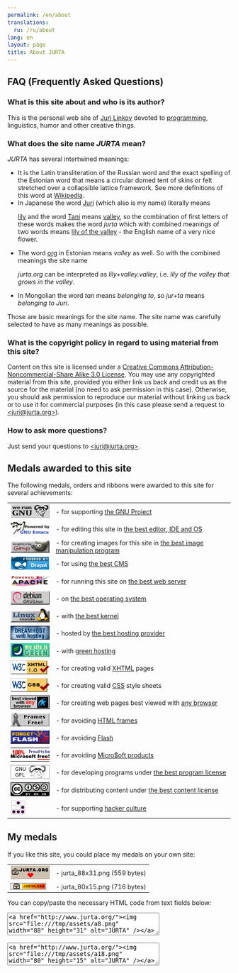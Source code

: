```yaml
---
permalink: /en/about
translations:
  ru: /ru/about
lang: en
layout: page
title: About JURTA
---
```

<h2><a name="faq" id="faq">FAQ</a> (Frequently Asked Questions)</h2>

<h3><a name="siteauthor" id="siteauthor">What is this site about and who is its author?</a></h3>

<p>This is the personal web site
of <a href="/en/juri">Juri Linkov</a> devoted to
<a href="/en/prog">programming</a>, linguistics, humor
and other creative things.</p>

<h3><a name="sitename" id="sitename">What does the site name <i>JURTA</i> mean?</a></h3>

<p><i>JURTA</i> has several intertwined meanings:</p>

<ul>
<li>It is the Latin transliteration of the Russian word and the exact
spelling of the Estonian word that means a circular
domed tent of skins or felt stretched over a collapsible
lattice framework.  See more definitions of this word at
<a href="http://et.wikipedia.org/wiki/Jurta">Wikipedia</a>.
</li>

<li>In Japanese the word
<a href="http://en.wikipedia.org/wiki/Yuri_%28animation%29">Juri</a>
(which also is my name) literally means

<a href="http://en.wikipedia.org/wiki/Lily">lily</a> and the word
<a href="http://en.wikipedia.org/wiki/Tani">Tani</a> means
<a href="http://en.wikipedia.org/wiki/Valley">valley</a>, so the combination
of first letters of these words makes the word <i>jurta</i> which with
combined meanings of two words means
<a href="http://en.wikipedia.org/wiki/Lily_of_the_valley">lily of the
valley</a> - the English name of a very nice flower.</li>

<li>The word <a href="http://et.wikipedia.org/wiki/Org">org</a> in Estonian
means <i>valley</i> as well.  So with the combined meanings the site name

<i>jurta.org</i> can be interpreted as <i>lily+valley.valley</i>, i.e. <i>lily of the
valley that grows in the valley</i>.</li>

<li>In Mongolian the word <i>tan</i> means <i>belonging to</i>,
so <i>jur+ta</i> means <i>belonging to Juri</i>.</li>
</ul>

<p>Those are basic meanings for the site name.  The site name was carefully
selected to have as many meanings as possible.</p>

<h3><a name="copyright" id="copyright">What is the copyright policy in regard to using material from this site?</a></h3>

<p>Content on this site is licensed under a
<a rel="license" href="http://creativecommons.org/licenses/by-nc-sa/3.0/">Creative Commons Attribution-Noncommercial-Share Alike 3.0 License</a>.
You may use any copyrighted material from this site, provided
you either link us back and credit us as the source for the material
(no need to ask permission in this case).
Otherwise, you should ask permission to reproduce our material
without linking us back or to use it for commercial purposes
(in this case please send a request to <a href="mailto:juri@jurta.org">&lt;juri@jurta.org&gt;</a>).</p>

<h3><a name="mail" id="mail">How to ask more questions?</a></h3>
<p>Just send your questions to <a href="mailto:juri@jurta.org">&lt;juri@jurta.org&gt;</a>.</p>

<h2><a name="medals" id="medals">Medals awarded to this site</a></h2>

<p>The following medals, orders and ribbons were awarded to this site
for several achievements:</p>

<table width="100%">
<tr><td width="88">
<a href="http://www.gnu.org/">
<img src="/files/icons/we-run-gnu.png" width="88" height="31" alt="The GNU Project" /></a></td>
<td> - for supporting
<a href="http://www.gnu.org/">the GNU Project</a></td></tr>

<tr><td>
<a href="/en/emacs">
<img src="/files/icons/powered-by-gnu-emacs.png" width="88" height="31" alt="Powered by GNU Emacs" /></a></td>
<td> - for editing this site in
<a href="http://www.gnu.org/software/emacs/">the best editor, IDE and OS</a></td></tr>

<tr><td>
<a href="http://www.gimp.org/">
<img src="/files/icons/gfx-by-gimp.png" width="88" height="31" alt="Graphics by Gimp" /></a></td>
<td> - for creating images for this site in
<a href="http://www.gimp.org/">the best image manipulation program</a></td></tr>

<tr><td>
<a href="/en/prog/drupal">
<img src="/files/icons/powered-blue-88x31.png" width="88" height="31" alt="Powered by Drupal" /></a></td>
<td> - for using
<a href="http://drupal.org/">the best CMS</a></td></tr>

<tr><td>
<a href="http://httpd.apache.org/">
<img src="/files/icons/powered-by-apache.png" width="88" height="31" alt="Powered by Apache" /></a></td>
<td> - for running this site on
<a href="http://httpd.apache.org/">the best web server</a></td></tr>

<tr><td>
<a href="http://www.debian.org/">
<img src="/files/icons/debian.png" width="88" height="31" alt="Powered by GNU/Linux Debian" /></a></td>
<td> - on
<a href="http://www.debian.org/">the best operating system</a></td></tr>

<tr><td>
<a href="http://www.linux.org/">
<img src="/files/icons/linux-inside.png" width="88" height="31" alt="Powered by Linux kernel" /></a></td>
<td> - with
<a href="http://www.kernel.org/">the best kernel</a></td></tr>

<tr><td>
<a href="http://www.dreamhost.com/r.cgi?46501">
<img src="/files/icons/dreamhost.png" width="88" height="31" alt="Hosted by DreamHost" /></a></td>
<td> - hosted by
<a href="http://www.dreamhost.com/rewards.cgi?jurta">the best hosting provider</a></td></tr>

<tr><td>
<a href="http://www.dreamhost.com/green.cgi">
<img src="/files/icons/green2.gif" width="88" height="31" alt="Green Web Hosting! This site hosted by DreamHost" /></a></td>
<td> - with
<a href="http://www.dreamhost.com/green.cgi">green hosting</a></td></tr>

<tr><td>
<a href="http://validator.w3.org/check?uri=referer">
<img src="/files/icons/valid-xhtml10.png" width="88" height="31" alt="Valid XHTML 1.0!" /></a></td>
<td> - for creating valid
<a href="http://www.w3.org/TR/xhtml1/">XHTML</a> pages</td></tr>

<tr><td>
<a href="http://jigsaw.w3.org/css-validator/check/referer">
<img src="/files/icons/vcss.png" width="88" height="31" alt="Valid CSS!" /></a></td>
<td> - for creating valid
<a href="http://www.w3.org/TR/REC-CSS2/">CSS</a> style sheets</td></tr>

<tr><td>
<a href="http://www.anybrowser.org/campaign/">
<img src="/files/icons/any.png" width="88" height="31" alt="Viewable With Any Browser" /></a></td>
<td> - for creating web pages best viewed with
<a href="/en/prog/firefox">any browser</a></td></tr>

<tr><td>
<a href="http://www.noframes.org/">
<img src="/files/icons/ffgray.png" width="88" height="31" alt="Frames Free! Ribbon" /></a></td>
<td> - for avoiding <a href="http://www.noframes.org/">HTML frames</a></td></tr>

<tr><td>
<a href="http://directory.google.com/Top/Computers/Multimedia/Development_Frameworks/Flash/Criticism/">
<img src="/files/icons/forget-flash.png" width="88" height="31" alt="Bash Flash!" /></a></td>
<td> - for avoiding
<a href="http://directory.google.com/Top/Computers/Multimedia/Development_Frameworks/Flash/Criticism/">Flash</a></td></tr>

<tr><td>
<a href="http://directory.google.com/Top/Society/Activism/Anti-Corporation/Microsoft/">
<img src="/files/icons/msfree1.png" width="88" height="31" alt="Microsoft free!" /></a></td>
<td> - for avoiding <a href="http://directory.google.com/Top/Society/Activism/Anti-Corporation/Microsoft/">Micro$oft products</a></td></tr>

<tr><td>
<a rel="license" href="http://www.gnu.org/copyleft/gpl.html">
<img src="/files/icons/gnugpl.png" width="88" height="31" alt="GNU GPL" /></a></td>
<td> - for developing programs under
<a rel="license" href="http://www.gnu.org/copyleft/gpl.html">the best program license</a></td></tr>

<tr><td>
<a rel="license" href="http://creativecommons.org/licenses/by-nc-sa/3.0/">
<img src="/files/icons/cc-by-nc-sa-3.0.png" width="88" height="31" alt="Creative Commons License" /></a></td>
<td> - for distributing content under
<a rel="license" href="http://creativecommons.org/licenses/by-nc-sa/3.0/">the best content license</a></td></tr>

<tr><td>
<a href="http://www.catb.org/hacker-emblem/">
<img src="/files/icons/glider-small.png" width="35" height="35" alt="hacker emblem" /></a></td>
<td> - for supporting
<a href="http://www.catb.org/~esr/faqs/hacker-howto.html">hacker culture</a></td></tr>
</table>

<h2><a name="medal" id="medal">My medals</a></h2>

<p>If you like this site, you could place my medals on your own site:</p>

<table width="100%">
<tr><td width="88">
<a href="http://www.jurta.org/"><img src="/files/icons/jurta_88x31.png" width="88" height="31" alt="JURTA" /></a></td>
<td> - jurta_88x31.png (559 bytes)</td></tr>

<tr><td>
<a href="http://www.jurta.org/"><img src="/files/icons/jurta_80x15.png" width="80" height="15" alt="JURTA" /></a></td>
<td> - jurta_80x15.png (716 bytes)</td></tr>
</table>

<p>You can copy/paste the necessary HTML code from text fields below:</p>

<p>
<textarea cols="40" rows="3" readonly="readonly">
<a href="http://www.jurta.org/"><img src="/files/icons/jurta_88x31.png" width="88" height="31" alt="JURTA" /></a>
</textarea>
</p>

<p>
<textarea cols="40" rows="3" readonly="readonly">
<a href="http://www.jurta.org/"><img src="/files/icons/jurta_80x15.png" width="80" height="15" alt="JURTA" /></a>
</textarea>
</p>
